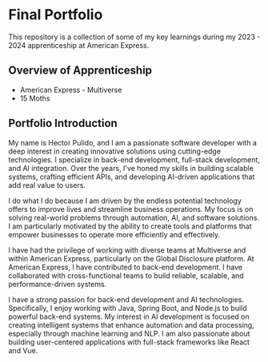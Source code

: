 # Final Portfolio

This repository is a collection of some of my key learnings during my 2023 - 2024 apprenticeship at American Express.

## Overview of Apprenticeship
- American Express - Multiverse
- 15 Moths 

## Portfolio Introduction
My name is Hector Pulido, and I am a passionate software developer with a deep interest in creating innovative solutions using cutting-edge technologies. I specialize in back-end development, full-stack development, and AI integration. Over the years, I've honed my skills in building scalable systems, crafting efficient APIs, and developing AI-driven applications that add real value to users.

I do what I do because I am driven by the endless potential technology offers to improve lives and streamline business operations. My focus is on solving real-world problems through automation, AI, and software solutions. I am particularly motivated by the ability to create tools and platforms that empower businesses to operate more efficiently and effectively.

I have had the privilege of working with diverse teams at Multiverse and within American Express, particularly on the Global Disclosure platform. At American Express, I have contributed to back-end development. I have collaborated with cross-functional teams to build reliable, scalable, and performance-driven systems.

I have a strong passion for back-end development and AI technologies. Specifically, I enjoy working with Java, Spring Boot, and Node.js to build powerful back-end systems. My interest in AI development is focused on creating intelligent systems that enhance automation and data processing, especially through machine learning and NLP. I am also passionate about building user-centered applications with full-stack frameworks like React and Vue.
